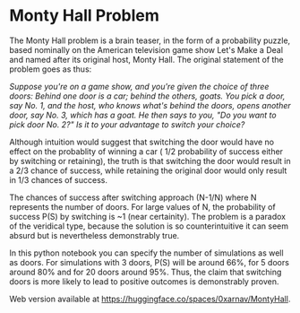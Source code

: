 # Monty Hall Problem
The Monty Hall problem is a brain teaser, in the form of a probability puzzle, based nominally on the American television game show Let's Make a Deal and named after its original host, Monty Hall.
The original statement of the problem goes as thus:

*Suppose you're on a game show, and you're given the choice of three doors: Behind one door is a car; behind the others, goats. You pick a door, say No. 1, and the host, who knows what's behind the
doors, opens another door, say No. 3, which has a goat. He then says to you, "Do you want to pick door No. 2?" Is it to your advantage to switch your choice?*

Although intuition would suggest that switching the door would have no effect on the probablity of winning a car ( 1/2 probability of success either by switching or retaining), the truth is that
switching the door would result in a 2/3 chance of success, while retaining the original door would only result in 1/3 chances of success.

The chances of success after switching approach (N-1/N) where N represents the number of doors. For large values of N, the probability of success P(S) by switching is ~1 (near certainity). The
problem is a paradox of the veridical type, because the solution is so counterintuitive it can seem absurd but is nevertheless demonstrably true. 

In this python notebook you can specify the number of simulations as well as doors. For simulations with 3 doors, P(S) will be around 66%, for 5 doors around 80% and for 20 doors around 95%. Thus,
the claim that switching doors is more likely to lead to positive outcomes is demonstrably proven.

Web version available at https://huggingface.co/spaces/0xarnav/MontyHall.
